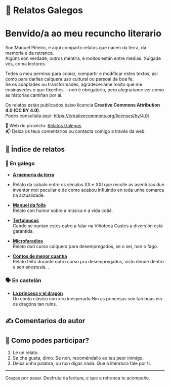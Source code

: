 # 📖 Relatos Galegos

# Benvido/a ao meu recuncho literario

Son Manuel Piñeiro, e aquí comparto relatos que nacen da terra, da memoria e da retranca.  
Algúns son verdade, outros mentira, e moitos están entre medias. Xulgade vós, coma lectores.

Tedes o meu permiso para copiar, compartir e modificar estes textos, así como para darlles calquera uso cultural ou persoal de boa fe.  
Se os adaptades ou transformades, agradeceríame moito que me ensinásedes o que fixeches —non é obrigatorio, pero alegraríame ver como as historias camiñan por aí.

Os relatos están publicados baixo licencia **Creative Commons Attribution 4.0 (CC BY 4.0)**.  
Podes consultala aquí: https://creativecommons.org/licenses/by/4.0/

🔗 Web do proxecto: [Relatos Galegos](https://manuelpms.github.io/Relatos-galegos/)  
📬 Deixa os teus comentarios ou contacta comigo a través da web.




## 🧭 Índice de relatos

### 🌿 En galego

- **[A memoria da terra](https://github.com/Manuelpms/Relatos-galegos/blob/main/A%20memoria%20da%20terra.pdf)**
- Relato da cabalo entre os séculos XX e XXI que recolle as aventuras dun inventor moi peculiar e de como acabou influindo en toda unha comarca na actualidade.

- **[Manuel da folla](https://github.com/Manuelpms/Relatos-galegos/blob/main/Manuel%20da%20Folla.pdf)**  
 Relato con humor sobre a música e a vida cotiá.

- **[Tertuloucos](https://github.com/Manuelpms/Relatos-galegos/blob/main/Tertuloucos.pdf)**  
 Cando se xuntan estes catro a falar na Viñoteca Castes a diversión está garantida.

- **[Microfaradios](https://github.com/Manuelpms/Relatos-galegos/blob/main/Microfaradios%20a%2028%20bytes%20e%20medio.pdf)**  
  Relato dun curso calquera para desempregados, se o sei, non o fago.

- **[Contos de menor cuantía](https://github.com/Manuelpms/Relatos-galegos/blob/main/Contos%20de%20menor%20cuant%C3%ADa.pdf)**  
 Relato feito durante outro curso pra desempregados, visto dende dentro e sen anestesia.
.


### 🗣️ En castelán

- **[La princesa y el dragón](https://github.com/Manuelpms/Relatos-galegos/blob/main/La%20princesa%20y%20el%20drag%C3%B3n.pdf)**  
  Un conto clásico con xiro inesperado.Nin as princesas son tan boas nin os dragóns tan ruíns.

## ✍️ Comentarios do autor


## 💬 Como podes participar?

1. Le un relato.
2. Se che gusta, dimo. Se non, recoméndallo ao teu peor inimigo.
3. Deixa unha palabra, ou non digas nada. Que a literatura fale por ti.

---

Grazas por pasar. Desfruta da lectura, e que a retranca te acompañe.
